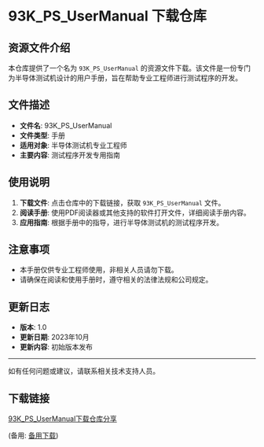 # 93K_PS_UserManual 下载仓库

## 资源文件介绍

本仓库提供了一个名为 `93K_PS_UserManual` 的资源文件下载。该文件是一份专门为半导体测试机设计的用户手册，旨在帮助专业工程师进行测试程序的开发。

## 文件描述

- **文件名**: 93K_PS_UserManual
- **文件类型**: 手册
- **适用对象**: 半导体测试机专业工程师
- **主要内容**: 测试程序开发专用指南

## 使用说明

1. **下载文件**: 点击仓库中的下载链接，获取 `93K_PS_UserManual` 文件。
2. **阅读手册**: 使用PDF阅读器或其他支持的软件打开文件，详细阅读手册内容。
3. **应用指南**: 根据手册中的指导，进行半导体测试机的测试程序开发。

## 注意事项

- 本手册仅供专业工程师使用，非相关人员请勿下载。
- 请确保在阅读和使用手册时，遵守相关的法律法规和公司规定。

## 更新日志

- **版本**: 1.0
- **更新日期**: 2023年10月
- **更新内容**: 初始版本发布

---

如有任何问题或建议，请联系相关技术支持人员。

## 下载链接
[93K_PS_UserManual下载仓库分享](https://pan.quark.cn/s/3589591427c1) 

(备用: [备用下载](https://pan.baidu.com/s/1HIEsTw3QQp48DxiuLykbHA?pwd=1234))
